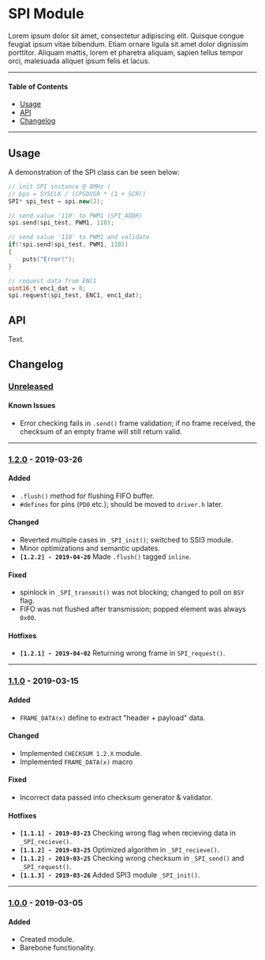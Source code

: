 # SPI Module
Lorem ipsum dolor sit amet, consectetur adipiscing elit. Quisque congue feugiat ipsum vitae bibendum. Etiam ornare ligula sit amet dolor dignissim porttitor. Aliquam mattis, lorem et pharetra aliquam, sapien tellus tempor orci, malesuada aliquet ipsum felis et lacus.

<!-- ----------------------------------------------------------------------------------------- -->

---

#### Table of Contents

- [Usage](#usage)
- [API](#api)
- [Changelog](#changelog)

---

<!-- ----------------------------------------------------------------------------------------- -->

## Usage
A demonstration of the SPI class can be seen below:

```cpp
// init SPI instance @ 8MHz (
// bps = SYSCLK / (CPSDVSR * (1 + SCR))
SPI* spi_test = spi.new(2);

// send value '110' to PWM1 (SPI_ADDR)
spi.send(spi_test, PWM1, 110);

// send value '110' to PWM1 and validate
if(!spi.send(spi_test, PWM1, 110))
{
	puts("Error!");
}

// request data from ENC1
uint16_t enc1_dat = 0;
spi.request(spi_test, ENC1, enc1_dat);
```

<!-- ----------------------------------------------------------------------------------------- -->

## API
Text.

<!-- ----------------------------------------------------------------------------------------- -->

## Changelog

### [Unreleased]

#### Known Issues
- Error checking fails in `.send()` frame validation; if no frame received, the checksum of an empty frame will still return valid.

---

<!-- ----------------------------------------------------------------------------------------- -->

### [1.2.0] - 2019-03-26

#### Added
- `.flush()` method for flushing FIFO buffer.
- `#defines` for pins (`PD0` etc.); should be moved to `driver.h` later.

#### Changed
- Reverted multiple cases in `_SPI_init()`; switched to SSI3 module.
- Minor optimizations and semantic updates.
- **`[1.2.2] - 2019-04-20`** Made `.flush()` tagged `inline`.

#### Fixed
- spinlock in `_SPI_transmit()` was not blocking; changed to poll on `BSY` flag.
- FIFO was not flushed after transmission; popped element was always `0x00`.

#### Hotfixes
- **`[1.2.1] - 2019-04-02`** Returning wrong frame in `SPI_request()`.

---

<!-- ----------------------------------------------------------------------------------------- -->

### [1.1.0] - 2019-03-15

#### Added
- `FRAME_DATA(x)` define to extract "header + payload" data.

#### Changed
- Implemented `CHECKSUM 1.2.X` module.
- Implemented `FRAME_DATA(x)` macro

#### Fixed
- Incorrect data passed into checksum generator & validator.

#### Hotfixes
- **`[1.1.1] - 2019-03-23`** Checking wrong flag when recieving data in `_SPI_recieve()`.
- **`[1.1.2] - 2019-03-25`** Optimized algorithm in `_SPI_recieve()`.
- **`[1.1.2] - 2019-03-25`** Checking wrong checksum in `_SPI_send()` and `_SPI_request()`.
- **`[1.1.3] - 2019-03-26`** Added SPI3 module `_SPI_init()`.

---

<!-- ----------------------------------------------------------------------------------------- -->

### [1.0.0] - 2019-03-05

#### Added
- Created module.
- Barebone functionality.

<!-- ----------------------------------------------------------------------------------------- -->

[Unreleased]: #changelog
[1.2.0]: #changelog
[1.1.0]: #changelog
[1.0.0]: #changelog
